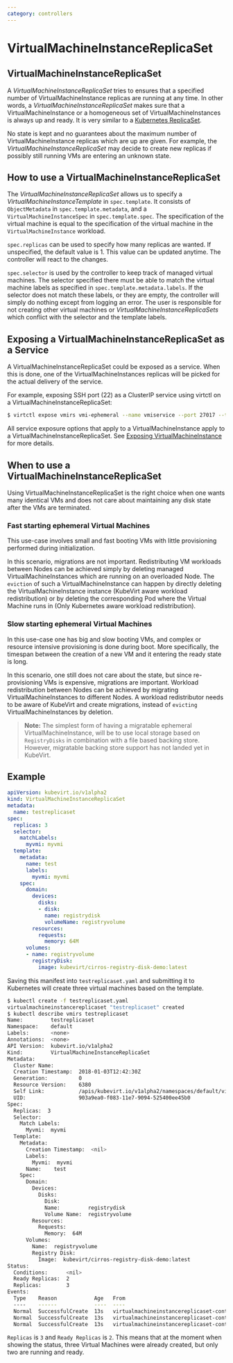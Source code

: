 ```yaml
---
category: controllers
---
```


# VirtualMachineInstanceReplicaSet

## VirtualMachineInstanceReplicaSet

A _VirtualMachineInstanceReplicaSet_ tries to ensures that a specified number of VirtualMachineInstance replicas are running at any time. In other words, a _VirtualMachineInstanceReplicaSet_ makes sure that a VirtualMachineInstance or a homogeneous set of VirtualMachineInstances is always up and ready. It is very similar to a [Kubernetes ReplicaSet](https://kubernetes.io/docs/concepts/workloads/controllers/replicaset/).

No state is kept and no guarantees about the maximum number of VirtualMachineInstance replicas which are up are given. For example, the _VirtualMachineInstanceReplicaSet_ may decide to create new replicas if possibly still running VMs are entering an unknown state.

## How to use a VirtualMachineInstanceReplicaSet

The _VirtualMachineInstanceReplicaSet_ allows us to specify a _VirtualMachineInstanceTemplate_ in `spec.template`. It consists of `ObjectMetadata` in `spec.template.metadata`, and a `VirtualMachineInstanceSpec` in `spec.template.spec`. The specification of the virtual machine is equal to the specification of the virtual machine in the `VirtualMachineInstance` workload.

`spec.replicas` can be used to specify how many replicas are wanted. If unspecified, the default value is 1. This value can be updated anytime. The controller will react to the changes.

`spec.selector` is used by the controller to keep track of managed virtual machines. The selector specified there must be able to match the virtual machine labels as specified in `spec.template.metadata.labels`. If the selector does not match these labels, or they are empty, the controller will simply do nothing except from logging an error. The user is responsible for not creating other virtual machines or _VirtualMachineInstanceReplicaSets_ which conflict with the selector and the template labels.

## Exposing a VirtualMachineInstanceReplicaSet as a Service

A VirtualMachineInstanceReplicaSet could be exposed as a service. When this is done, one of the VirtualMachineInstances replicas will be picked for the actual delivery of the service.

For example, exposing SSH port (22) as a ClusterIP service using virtctl on a VirtualMachineInstanceReplicaSet:

```bash
$ virtctl expose vmirs vmi-ephemeral --name vmiservice --port 27017 --target-port 22
```

All service exposure options that apply to a VirtualMachineInstance apply to a VirtualMachineInstanceReplicaSet. See [Exposing VirtualMachineInstance](http://www.kubevirt.io/user-guide/#/workloads/virtual-machines/expose-service) for more details.

## When to use a VirtualMachineInstanceReplicaSet

Using VirtualMachineInstanceReplicaSet is the right choice when one wants many identical VMs and does not care about maintaining any disk state after the VMs are terminated.

### Fast starting ephemeral Virtual Machines

This use-case involves small and fast booting VMs with little provisioning performed during initialization.

In this scenario, migrations are not important. Redistributing VM workloads between Nodes can be achieved simply by deleting managed VirtualMachineInstances which are running on an overloaded Node. The `eviction` of such a VirtualMachineInstance can happen by directly deleting the VirtualMachineInstance instance \(KubeVirt aware workload redistribution\) or by deleting the corresponding Pod where the Virtual Machine runs in \(Only Kubernetes aware workload redistribution\).

### Slow starting ephemeral Virtual Machines

In this use-case one has big and slow booting VMs, and complex or resource intensive provisioning is done during boot. More specifically, the timespan between the creation of a new VM and it entering the ready state is long.

In this scenario, one still does not care about the state, but since re-provisioning VMs is expensive, migrations are important. Workload redistribution between Nodes can be achieved by migrating VirtualMachineInstances to different Nodes. A workload redistributor needs to be aware of KubeVirt and create migrations, instead of `evicting` VirtualMachineInstances by deletion.

> **Note:** The simplest form of having a migratable ephemeral VirtualMachineInstance, will be to use local storage based on `RegistryDisks` in combination with a file based backing store. However, migratable backing store support has not landed yet in KubeVirt.

## Example

```yaml
apiVersion: kubevirt.io/v1alpha2
kind: VirtualMachineInstanceReplicaSet
metadata:
  name: testreplicaset
spec:
  replicas: 3
  selector:
    matchLabels:
      myvmi: myvmi
  template:
    metadata:
      name: test
      labels:
        myvmi: myvmi
    spec:
      domain:
        devices:
          disks:
          - disk:
            name: registrydisk
            volumeName: registryvolume
        resources:
          requests:
            memory: 64M
      volumes:
      - name: registryvolume
        registryDisk:
          image: kubevirt/cirros-registry-disk-demo:latest
```

Saving this manifest into `testreplicaset.yaml` and submitting it to Kubernetes will create three virtual machines based on the template.

```bash
$ kubectl create -f testreplicaset.yaml
virtualmachineinstancereplicaset "testreplicaset" created
$ kubectl describe vmirs testreplicaset
Name:         testreplicaset
Namespace:    default
Labels:       <none>
Annotations:  <none>
API Version:  kubevirt.io/v1alpha2
Kind:         VirtualMachineInstanceReplicaSet
Metadata:
  Cluster Name:        
  Creation Timestamp:  2018-01-03T12:42:30Z
  Generation:          0
  Resource Version:    6380
  Self Link:           /apis/kubevirt.io/v1alpha2/namespaces/default/virtualmachineinstancereplicasets/testreplicaset
  UID:                 903a9ea0-f083-11e7-9094-525400ee45b0
Spec:
  Replicas:  3
  Selector:
    Match Labels:
      Myvmi:  myvmi
  Template:
    Metadata:
      Creation Timestamp:  <nil>
      Labels:
        Myvmi:  myvmi
      Name:    test
    Spec:
      Domain:
        Devices:
          Disks:
            Disk:
            Name:         registrydisk
            Volume Name:  registryvolume
        Resources:
          Requests:
            Memory:  64M
      Volumes:
        Name:  registryvolume
        Registry Disk:
          Image:  kubevirt/cirros-registry-disk-demo:latest
Status:
  Conditions:      <nil>
  Ready Replicas:  2
  Replicas:        3
Events:
  Type    Reason            Age   From                                 Message
  ----    ------            ----  ----                                 -------
  Normal  SuccessfulCreate  13s   virtualmachineinstancereplicaset-controller  Created virtual machine: testh8998
  Normal  SuccessfulCreate  13s   virtualmachineinstancereplicaset-controller  Created virtual machine: testf474w
  Normal  SuccessfulCreate  13s   virtualmachineinstancereplicaset-controller  Created virtual machine: test5lvkd
```

`Replicas` is `3` and `Ready Replicas` is `2`. This means that at the moment when showing the status, three Virtual Machines were already created, but only two are running and ready.

